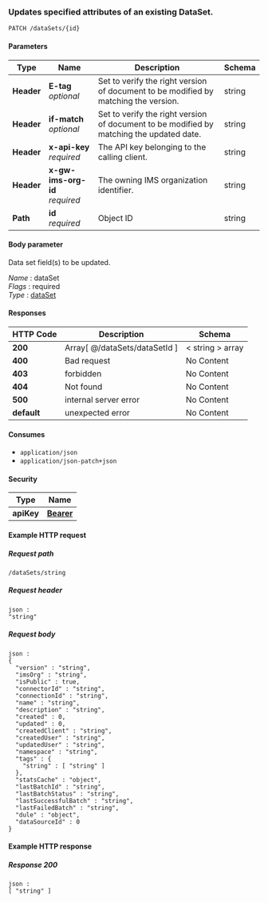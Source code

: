 
<a name="patch_data_set_by_id"></a>
### Updates specified attributes of an existing DataSet.
```
PATCH /dataSets/{id}
```


#### Parameters

|Type|Name|Description|Schema|
|---|---|---|---|
|**Header**|**E-tag**  <br>*optional*|Set to verify the right version of document to be modified by matching the version.|string|
|**Header**|**if-match**  <br>*optional*|Set to verify the right version of document to be modified by matching the updated date.|string|
|**Header**|**x-api-key**  <br>*required*|The API key belonging to the calling client.|string|
|**Header**|**x-gw-ims-org-id**  <br>*required*|The owning IMS organization identifier.|string|
|**Path**|**id**  <br>*required*|Object ID|string|


#### Body parameter
Data set field(s) to be updated.

*Name* : dataSet  
*Flags* : required  
*Type* : [dataSet](../definitions/dataSet.md#dataset)


#### Responses

|HTTP Code|Description|Schema|
|---|---|---|
|**200**|Array[ @/dataSets/dataSetId ]|< string > array|
|**400**|Bad request|No Content|
|**403**|forbidden|No Content|
|**404**|Not found|No Content|
|**500**|internal server error|No Content|
|**default**|unexpected error|No Content|


#### Consumes

* `application/json`
* `application/json-patch+json`


#### Security

|Type|Name|
|---|---|
|**apiKey**|**[Bearer](security.md#bearer)**|


#### Example HTTP request

##### Request path
```
/dataSets/string
```


##### Request header
```
json :
"string"
```


##### Request body
```
json :
{
  "version" : "string",
  "imsOrg" : "string",
  "isPublic" : true,
  "connectorId" : "string",
  "connectionId" : "string",
  "name" : "string",
  "description" : "string",
  "created" : 0,
  "updated" : 0,
  "createdClient" : "string",
  "createdUser" : "string",
  "updatedUser" : "string",
  "namespace" : "string",
  "tags" : {
    "string" : [ "string" ]
  },
  "statsCache" : "object",
  "lastBatchId" : "string",
  "lastBatchStatus" : "string",
  "lastSuccessfulBatch" : "string",
  "lastFailedBatch" : "string",
  "dule" : "object",
  "dataSourceId" : 0
}
```


#### Example HTTP response

##### Response 200
```
json :
[ "string" ]
```



